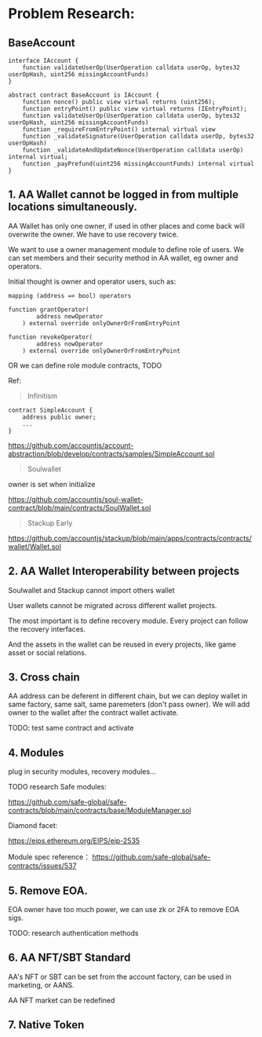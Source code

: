 # Problem Research: 

## BaseAccount
```
interface IAccount {
    function validateUserOp(UserOperation calldata userOp, bytes32 userOpHash, uint256 missingAccountFunds)
}

abstract contract BaseAccount is IAccount {
    function nonce() public view virtual returns (uint256);
    function entryPoint() public view virtual returns (IEntryPoint);
    function validateUserOp(UserOperation calldata userOp, bytes32 userOpHash, uint256 missingAccountFunds)
    function _requireFromEntryPoint() internal virtual view
    function _validateSignature(UserOperation calldata userOp, bytes32 userOpHash)
    function _validateAndUpdateNonce(UserOperation calldata userOp) internal virtual;
    function _payPrefund(uint256 missingAccountFunds) internal virtual
}
```

## 1. AA Wallet cannot be logged in from multiple locations simultaneously.

AA Wallet has only one owner, if used in other places and come back will overwrite the owner. We have to use recovery twice.

We want to use a owner management module to define role of users. We can set members and their security method in AA wallet, eg owner and operators.

Initial thought is owner and operator users, such as:

```
mapping (address => bool) operators

function grantOperator(
        address newOperator
    ) external override onlyOwnerOrFromEntryPoint

function revokeOperator(
        address nowOperator
    ) external override onlyOwnerOrFromEntryPoint
```

OR we can define role module contracts, TODO

Ref: 
>Infinitism 

```
contract SimpleAccount {
    address public owner;
    ...
}
```
https://github.com/accountjs/account-abstraction/blob/develop/contracts/samples/SimpleAccount.sol

> Soulwallet

owner is set when initialize

https://github.com/accountjs/soul-wallet-contract/blob/main/contracts/SoulWallet.sol

>Stackup Early

https://github.com/accountjs/stackup/blob/main/apps/contracts/contracts/wallet/Wallet.sol

## 2. AA Wallet Interoperability between projects

Soulwallet and Stackup cannot import others wallet

User wallets cannot be migrated across different wallet projects.

The most important is to define recovery module. Every project can follow the recovery interfaces.

And the assets in the wallet can be reused in every projects, like game asset or social relations.


## 3. Cross chain

AA address can be deferent in different chain, but we can deploy wallet in same factory, same salt, same paremeters (don't pass owner). We will add owner to the wallet after the contract wallet activate.

TODO: test same contract and activate

## 4. Modules

plug in security modules, recovery modules...

TODO research Safe modules:

https://github.com/safe-global/safe-contracts/blob/main/contracts/base/ModuleManager.sol

Diamond facet: 

https://eips.ethereum.org/EIPS/eip-2535

Module spec reference：
https://github.com/safe-global/safe-contracts/issues/537

## 5. Remove EOA.

EOA owner have too much power, we can use zk or 2FA to remove EOA sigs.

TODO: research authentication methods

## 6. AA NFT/SBT Standard

AA's NFT or SBT can be set from the account factory, can be used in marketing, or AANS.

AA NFT market can be redefined

## 7. Native Token
